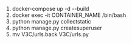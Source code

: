 1. docker-compose up -d --build
2. docker exec -it CONTAINER_NAME /bin/bash
3. python manage.py collectstatic
4. python manage.py createsuperuser
5. mv V3C/urls.back V3C/urls.py
